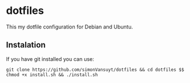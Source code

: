 # dotfiles
This my dotfile configuration for Debian and Ubuntu.
## Instalation
If you have git installed you can use:
```shell
git clone https://github.com/simonVansuyt/dotfiles && cd dotfiles $$ chmod +x install.sh && ./install.sh
```